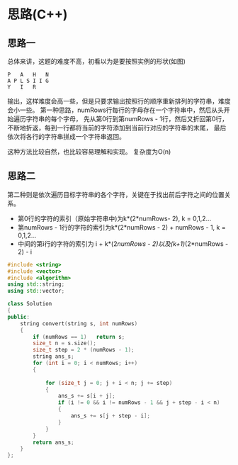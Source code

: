 # 思路(C++)

## 思路一
总体来讲，这题的难度不高，初看以为是要按照实例的形状(如图)
```
P   A   H   N
A P L S I I G
Y   I   R
```
输出，这样难度会高一些，但是只要求输出按照行的顺序重新排列的字符串，难度会小一些。
第一种思路，numRows行每行的字母存在一个字符串中，然后从头开始遍历字符串的每个字母，
先从第0行到第numRows - 1行，然后又折回第0行，不断地折返，每到一行都将当前的字符添加到当前行对应的字符串的末尾，
最后依次将各行的字符串拼成一个字符串返回。

这种方法比较自然，也比较容易理解和实现。
复杂度为O(n)

## 思路二
第二种则是依次遍历目标字符串的各个字符，关键在于找出前后字符之间的位置关系。
- 第0行的字符的索引（原始字符串中)为k*(2*numRows- 2), k = 0,1,2...
- 第numRows - 1行的字符的索引为k*(2*numRows - 2) + numRows - 1, k = 0,1,2...
- 中间的第i行的字符的索引为 i + k*(2*numRows - 2)以及(k+1)*(2*numRows - 2) - i

```cpp
#include <string>
#include <vector>
#include <algorithm>
using std::string;
using std::vector;

class Solution
{
public:
	string convert(string s, int numRows)
	{
		if (numRows == 1)	return s;
		size_t n = s.size();
		size_t step = 2 * (numRows - 1);
		string ans_s;
		for (int i = 0; i < numRows; i++)
		{
			
			for (size_t j = 0; j + i < n; j += step)
			{
				ans_s += s[i + j];
				if (i != 0 && i != numRows - 1 && j + step - i < n)
				{
					ans_s += s[j + step - i];
				}
			}
		}
		return ans_s;
	}
};

```